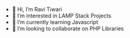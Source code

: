 <!-- https://github.com/carlsednaoui/gitsocial -->
- 👋 Hi, I’m Ravi Tiwari
- 👀 I’m interested in LAMP Stack Projects
- 🌱 I’m currently learning Javascript
- 💞️ I’m looking to collaborate on PHP Libraries
<!---
ravi-cgp/ravi-cgp is a ✨ special ✨ repository because its `README.md` (this file) appears on your GitHub profile.
You can click the Preview link to take a look at your changes.
--->
